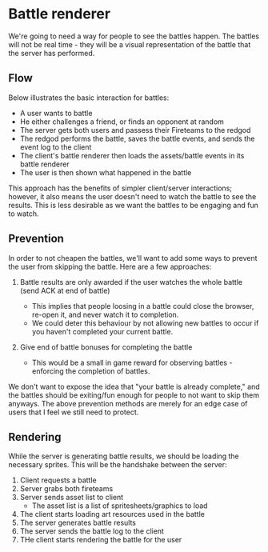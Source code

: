 # Battle renderer

We're going to need a way for people to see the battles happen. The battles will not be real time - they will be a visual representation of the battle that the server has performed.

## Flow

Below illustrates the basic interaction for battles:

* A user wants to battle
* He either challenges a friend, or finds an opponent at random
* The server gets both users and passess their Fireteams to the redgod
* The redgod performs the battle, saves the battle events, and sends the event log to the client
* The client's battle renderer then loads the assets/battle events in its battle renderer
* The user is then shown what happened in the battle

This approach has the benefits of simpler client/server interactions; however, it also means the user doesn't need to watch the battle to see the results. This is less desirable as we want the battles to be engaging and fun to watch.

## Prevention

In order to not cheapen the battles, we'll want to add some ways to prevent the user from skipping the battle. Here are a few approaches:

1. Battle results are only awarded if the user watches the whole battle (send ACK at end of battle)
	* This implies that people loosing in a battle could close the browser, re-open it, and never watch it to completion.
	* We could deter this behaviour by not allowing new battles to occur if you haven't completed your current battle.
	
2. Give end of battle bonuses for completing the battle
	* This would be a small in game reward for observing battles - enforcing the completion of battles.
	
We don't want to expose the idea that "your battle is already complete," and the battles should be exiting/fun enough for people to not want to skip them anyways. The above prevention methods are merely for an edge case of users that I feel we still need to protect.

## Rendering

While the server is generating battle results, we should be loading the necessary sprites. This will be the handshake between the server:

1. Client requests a battle
2. Server grabs both fireteams
3. Server sends asset list to client
	* The asset list is a list of spritesheets/graphics to load
4. The client starts loading art resources used in the battle
5. The server generates battle results
6. The server sends the battle log to the client
7. THe client starts rendering the battle for the user